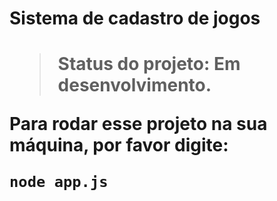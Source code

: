 <h1>Sistema de cadastro de jogos<h1>

> Status do projeto: Em desenvolvimento.

Para rodar esse projeto na sua máquina, por favor digite:

```
node app.js
```

